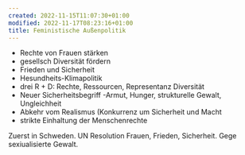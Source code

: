 ```yaml
---
created: 2022-11-15T11:07:30+01:00
modified: 2022-11-17T08:23:16+01:00
title: Feministische Außenpolitik
---
```


- Rechte von Frauen stärken
- gesellsch Diversität fördern
- Frieden und Sicherheit
- Hesundheits-Klimapolitik
- drei R + D: Rechte, Ressourcen,  Representanz Diversität
- Neuer Sicherheitsbegriff -Armut, Hunger, strukturelle Gewalt, Ungleichheit
- Abkehr vom Realismus (Konkurrenz um Sicherheit und Macht
- strikte Einhaltung der Menschenrechte

Zuerst in Schweden. UN Resolution Frauen, Frieden, Sicherheit.
Gege sexiualisierte Gewalt.
